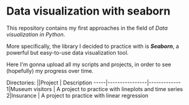 # Data visualization with seaborn

This repository contains my first approaches in the field of _Data visualization in Python_. 

More specifically, the library I decided to practice with is **_Seaborn_**, a powerful but easy-to-use data visualization tool.

Here I'm gonna upload all my scripts and projects, in order to see (hopefully) my progress over time.

Directories:
||Project         | Description
-----|----------------|-------------
1|Museum visitors | A project to practice with lineplots and time series
2|Insurance       | A project to practice with linear regression

